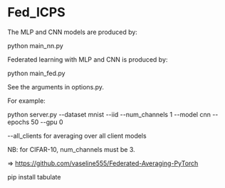 # Fed_ICPS
The MLP and CNN models are produced by:

python main_nn.py

Federated learning with MLP and CNN is produced by:

python main_fed.py

See the arguments in options.py.

For example:

python server.py --dataset mnist --iid --num_channels 1 --model cnn --epochs 50 --gpu 0

--all_clients for averaging over all client models

NB: for CIFAR-10, num_channels must be 3.

=> https://github.com/vaseline555/Federated-Averaging-PyTorch


pip install tabulate
